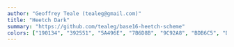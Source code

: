 ```yaml
---
author: "Geoffrey Teale (tealeg@gmail.com)"
title: "Heetch Dark"
summary: "https://github.com/tealeg/base16-heetch-scheme"
colors: ["190134", "392551", "5A496E", "7B6D8B", "9C92A8", "BDB6C5", "DEDAE2", "FEFFFF", "27D9D5", "5BA2B6", "8F6C97", "C33678", "F80059", "BD0152", "82034C", "470546"]
---
```

